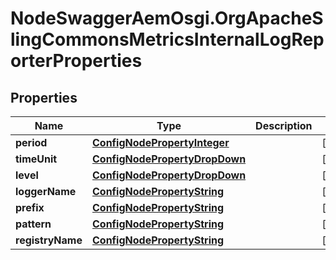 # NodeSwaggerAemOsgi.OrgApacheSlingCommonsMetricsInternalLogReporterProperties

## Properties

Name | Type | Description | Notes
------------ | ------------- | ------------- | -------------
**period** | [**ConfigNodePropertyInteger**](ConfigNodePropertyInteger.md) |  | [optional] 
**timeUnit** | [**ConfigNodePropertyDropDown**](ConfigNodePropertyDropDown.md) |  | [optional] 
**level** | [**ConfigNodePropertyDropDown**](ConfigNodePropertyDropDown.md) |  | [optional] 
**loggerName** | [**ConfigNodePropertyString**](ConfigNodePropertyString.md) |  | [optional] 
**prefix** | [**ConfigNodePropertyString**](ConfigNodePropertyString.md) |  | [optional] 
**pattern** | [**ConfigNodePropertyString**](ConfigNodePropertyString.md) |  | [optional] 
**registryName** | [**ConfigNodePropertyString**](ConfigNodePropertyString.md) |  | [optional] 


